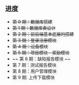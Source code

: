 ## 进度

- ~~第 0 期：数据库搭建~~
- ~~第 1 期：数据库表设计~~
- ~~第 2 期：前后端基本底层的搭建~~
- ~~第 3 期：登录注册模块~~
- ~~第 4 期：设备模块~~
- ~~第 5 期：项目模块 - 奖励模块~~
- ~~ 第 6 期：缺陷报告模块 ~~
- 第 7 期：测试报告模块
- 第 8 期：用户管理模块
- 第 9 期: 上传下载模块
